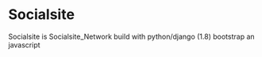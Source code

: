 # Socialsite

Socialsite is Socialsite_Network build with python/django (1.8) bootstrap an javascript
